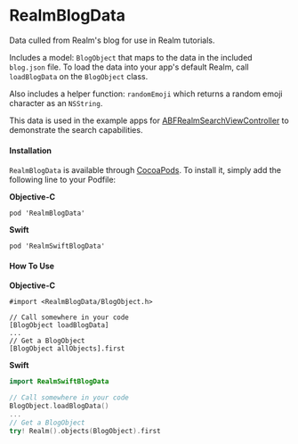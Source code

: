 # RealmBlogData
Data culled from Realm's blog for use in Realm tutorials.

Includes a model: `BlogObject` that maps to the data in the included `blog.json` file. To load the data into your app's default Realm, call `loadBlogData` on the `BlogObject` class.

Also includes a helper function: `randomEmoji` which returns a random emoji character as an `NSString`.

This data is used in the example apps for [ABFRealmSearchViewController](https://github.com/bigfish24/ABFRealmSearchViewController) to demonstrate the search capabilities.

#### Installation
`RealmBlogData` is available through [CocoaPods](http://cocoapods.org). To install
it, simply add the following line to your Podfile:

**Objective-C**
```
pod 'RealmBlogData'
```
**Swift**
```
pod 'RealmSwiftBlogData'
```

#### How To Use
**Objective-C**
```objc
#import <RealmBlogData/BlogObject.h>

// Call somewhere in your code
[BlogObject loadBlogData]
...
// Get a BlogObject
[BlogObject allObjects].first
```
**Swift**
```swift
import RealmSwiftBlogData

// Call somewhere in your code
BlogObject.loadBlogData()
...
// Get a BlogObject
try! Realm().objects(BlogObject).first
```
